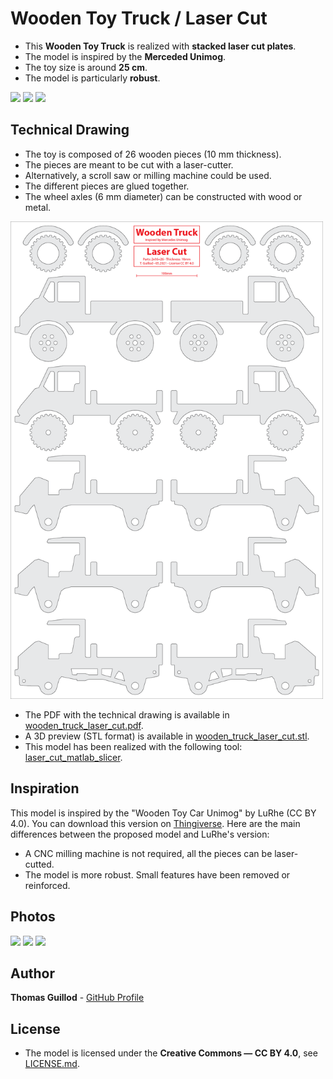 # Wooden Toy Truck / Laser Cut

* This **Wooden Toy Truck** is realized with **stacked laser cut plates**.
* The model is inspired by the **Merceded Unimog**.
* The toy size is around **25 cm**.
* The model is particularly **robust**.

<p float="middle">
    <img src="readme_img/cad_1.png" width="250">
    <img src="readme_img/cad_2.png" width="250">
    <img src="readme_img/cad_3.png" width="250">
</p>

## Technical Drawing

* The toy is composed of 26 wooden pieces (10 mm thickness).
* The pieces are meant to be cut with a laser-cutter.
* Alternatively, a scroll saw or milling machine could be used.
* The different pieces are glued together.
* The wheel axles (6 mm diameter) can be constructed with wood or metal. 

<p float="middle">
    <img src="readme_img/wooden_truck_laser_cut.png" width="500">
</p>

* The PDF with the technical drawing is available in [wooden_truck_laser_cut.pdf](wooden_truck_laser_cut.pdf).
* A 3D preview (STL format) is available in [wooden_truck_laser_cut.stl](wooden_truck_laser_cut.stl).
* This model has been realized with the following tool: [laser_cut_matlab_slicer](https://github.com/otvam/laser_cut_matlab_slicer).

## Inspiration

This model is inspired by the "Wooden Toy Car Unimog" by LuRhe (CC BY 4.0).
You can download this version on [Thingiverse](https://www.thingiverse.com/thing:3289565).
Here are the main differences between the proposed model and LuRhe's version:
* A CNC milling machine is not required, all the pieces can be laser-cutted.
* The model is more robust. Small features have been removed or reinforced.

## Photos

<p float="middle">
    <img src="readme_img/photo_1.png" width="250">
    <img src="readme_img/photo_2.png" width="250">
    <img src="readme_img/photo_3.png" width="250">
</p>

## Author

**Thomas Guillod** - [GitHub Profile](https://github.com/otvam)

## License

* The model is licensed under the **Creative Commons — CC BY 4.0**, see [LICENSE.md](LICENSE.md).
